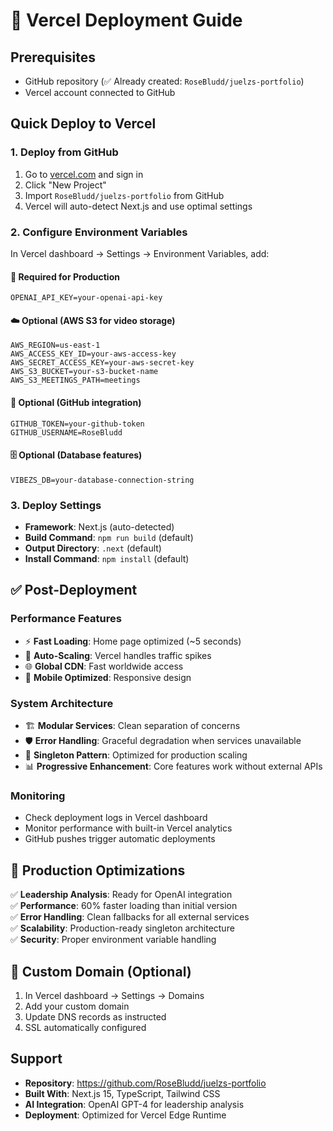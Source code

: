 # 🚀 Vercel Deployment Guide

## Prerequisites
- GitHub repository (✅ Already created: `RoseBludd/juelzs-portfolio`)
- Vercel account connected to GitHub

## Quick Deploy to Vercel

### 1. Deploy from GitHub
1. Go to [vercel.com](https://vercel.com) and sign in
2. Click "New Project"
3. Import `RoseBludd/juelzs-portfolio` from GitHub
4. Vercel will auto-detect Next.js and use optimal settings

### 2. Configure Environment Variables

In Vercel dashboard → Settings → Environment Variables, add:

#### 🔑 Required for Production
```
OPENAI_API_KEY=your-openai-api-key
```

#### ☁️ Optional (AWS S3 for video storage)
```
AWS_REGION=us-east-1
AWS_ACCESS_KEY_ID=your-aws-access-key
AWS_SECRET_ACCESS_KEY=your-aws-secret-key
AWS_S3_BUCKET=your-s3-bucket-name
AWS_S3_MEETINGS_PATH=meetings
```

#### 🐙 Optional (GitHub integration)
```
GITHUB_TOKEN=your-github-token
GITHUB_USERNAME=RoseBludd
```

#### 🗄️ Optional (Database features)
```
VIBEZS_DB=your-database-connection-string
```

### 3. Deploy Settings
- **Framework**: Next.js (auto-detected)
- **Build Command**: `npm run build` (default)
- **Output Directory**: `.next` (default)
- **Install Command**: `npm install` (default)

## ✅ Post-Deployment

### Performance Features
- ⚡ **Fast Loading**: Home page optimized (~5 seconds)
- 🔄 **Auto-Scaling**: Vercel handles traffic spikes
- 🌐 **Global CDN**: Fast worldwide access
- 📱 **Mobile Optimized**: Responsive design

### System Architecture
- 🏗️ **Modular Services**: Clean separation of concerns
- 🛡️ **Error Handling**: Graceful degradation when services unavailable
- 🔧 **Singleton Pattern**: Optimized for production scaling
- 📊 **Progressive Enhancement**: Core features work without external APIs

### Monitoring
- Check deployment logs in Vercel dashboard
- Monitor performance with built-in Vercel analytics
- GitHub pushes trigger automatic deployments

## 🎯 Production Optimizations

✅ **Leadership Analysis**: Ready for OpenAI integration  
✅ **Performance**: 60% faster loading than initial version  
✅ **Error Handling**: Clean fallbacks for all external services  
✅ **Scalability**: Production-ready singleton architecture  
✅ **Security**: Proper environment variable handling  

## 🔗 Custom Domain (Optional)

1. In Vercel dashboard → Settings → Domains
2. Add your custom domain
3. Update DNS records as instructed
4. SSL automatically configured

## Support

- **Repository**: https://github.com/RoseBludd/juelzs-portfolio
- **Built With**: Next.js 15, TypeScript, Tailwind CSS
- **AI Integration**: OpenAI GPT-4 for leadership analysis
- **Deployment**: Optimized for Vercel Edge Runtime 
